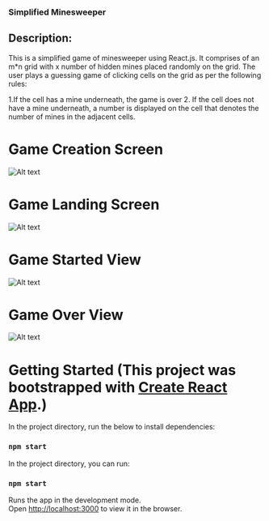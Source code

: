 ### Simplified Minesweeper

## Description:
This is a simplified game of minesweeper using React.js. 
It comprises of an m*n grid with x number of hidden mines placed randomly on the grid. 
The user plays a guessing game of clicking cells on the grid as per the following rules:     

1.If the cell has a mine underneath, the game is over 
2. If the cell does not have a mine underneath, a number is displayed on the cell that denotes the number of mines in the adjacent cells.

# Game Creation Screen

![Alt text](/public/game_creation.jpg?raw=true "Game Creation Screen")

# Game Landing Screen

![Alt text](/public/game_landing_screen.jpg?raw=true "Game Landing Screen")

# Game Started View

![Alt text](/public/game_over.jpg?raw=true "Game Started View")

# Game Over View

![Alt text](/public/game_started.jpg?raw=true "Game Over Vie")

# Getting Started (This project was bootstrapped with [Create React App](https://github.com/facebook/create-react-app).)

In the project directory, run the below to install dependencies:

### `npm start`

In the project directory, you can run:

### `npm start`

Runs the app in the development mode.\
Open [http://localhost:3000](http://localhost:3000) to view it in the browser.